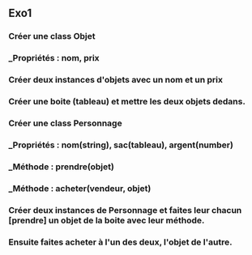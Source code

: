 ## Exo1

### Créer une class Objet
### _Propriétés : nom, prix

### Créer deux instances d'objets avec un nom et un prix
### Créer une boite (tableau) et mettre les deux objets dedans.

### Créer une class Personnage
### _Propriétés : nom(string), sac(tableau), argent(number)
### _Méthode : prendre(objet)
### _Méthode : acheter(vendeur, objet)

### Créer deux instances de Personnage et faites leur chacun [prendre] un objet de la boite avec leur méthode.
### Ensuite faites acheter à l'un des deux, l'objet de l'autre.